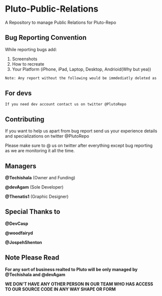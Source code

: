 # Pluto-Public-Relations
A Repository to manage Public Relations for Pluto-Repo


## Bug Reporting Convention

While reporting bugs add:
1. Screenshots
2. How to recreate
3. Your Platform (iPhone, iPad, Laptop, Desktop, Andrioid(Why but yea))

```bash
Note: Any report without the following would be immdediatly deleted as we need to recreate the bug
```

## For devs


    If you need dev account contact us on twitter @PlutoRepo    


## Contributing
If you want to help us apart from bug report send us your experience details and specializations on twitter @PlutoRepo

Please make sure to @ us on twitter after everything except bug reporting as we are monitoring it all the time.

## Managers 
**@Techishala** (Owner and Funding)

**@devAgam** (Sole Developer)

**@Thenatis1** (Graphic Designer)

## Special Thanks to 
**@DevCasp** 

**@woodfairyd** 

**@JospehShenton** 


## Note Please Read
**For any sort of business realted to Pluto will be only managed by @Techishala and @devAgam**

**WE DON'T HAVE ANY OTHER PERSON IN OUR TEAM WHO HAS ACCESS TO OUR SOURCE CODE IN ANY WAY SHAPE OR FORM**

